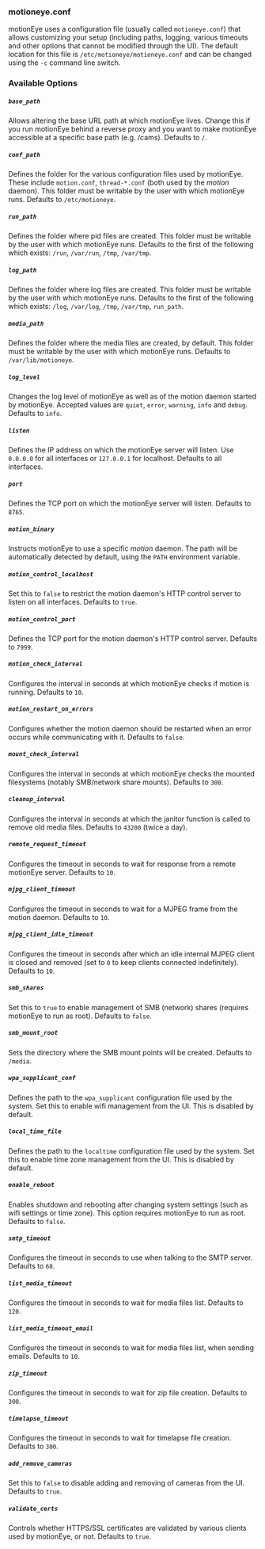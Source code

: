 ### motioneye.conf

motionEye uses a configuration file (usually called `motioneye.conf`) that allows customizing your setup (including paths, logging, various timeouts and other options that cannot be modified through the UI). The default location for this file is `/etc/motioneye/motioneye.conf` and can be changed using the `-c` command line switch.

### Available Options

##### `base_path`

Allows altering the base URL path at which motionEye lives. Change this if you run motionEye behind a reverse proxy and you want to make motionEye accessible at a specific base path (e.g. /cams). Defaults to `/`.

##### `conf_path`

Defines the folder for the various configuration files used by motionEye. These include `motion.conf`, `thread-*.conf` (both used by the *motion* daemon). This folder must be writable by the user with which motionEye runs. Defaults to `/etc/motioneye`.

##### `run_path`

Defines the folder where pid files are created. This folder must be writable by the user with which motionEye runs. Defaults to the first of the following which exists: `/run`, `/var/run`, `/tmp`, `/var/tmp`.

##### `log_path`

Defines the folder where log files are created. This folder must be writable by the user with which motionEye runs. Defaults to the first of the following which exists: `/log`, `/var/log`, `/tmp`, `/var/tmp`, `run_path`.

##### `media_path`

Defines the folder where the media files are created, by default. This folder must be writable by the user with which motionEye runs. Defaults to `/var/lib/motioneye`.

##### `log_level`

Changes the log level of motionEye as well as of the motion daemon started by motionEye. Accepted values are `quiet`, `error`, `warning`, `info` and `debug`. Defaults to `info`.

##### `listen`

Defines the IP address on which the motionEye server will listen. Use `0.0.0.0` for all interfaces or `127.0.0.1` for localhost. Defaults to all interfaces.

##### `port`

Defines the TCP port on which the motionEye server will listen. Defaults to `8765`.

##### `motion_binary`

Instructs motionEye to use a specific *motion* daemon. The path will be automatically detected by default, using the `PATH` environment variable.

##### `motion_control_localhost`

Set this to `false` to restrict the motion daemon's HTTP control server to listen on all interfaces. Defaults to `true`.

##### `motion_control_port`

Defines the TCP port for the motion daemon's HTTP control server. Defaults to `7999`.

##### `motion_check_interval`

Configures the interval in seconds at which motionEye checks if motion is running. Defaults to `10`.

##### `motion_restart_on_errors`

Configures whether the motion daemon should be restarted when an error occurs while communicating with it. Defaults to `false`.

##### `mount_check_interval`

Configures the interval in seconds at which motionEye checks the mounted filesystems (notably SMB/network share mounts). Defaults to `300`.

##### `cleanup_interval`

Configures the interval in seconds at which the janitor function is called to remove old media files. Defaults to `43200` (twice a day).

##### `remote_request_timeout`

Configures the timeout in seconds to wait for response from a remote motionEye server. Defaults to `10`.

##### `mjpg_client_timeout`

Configures the timeout in seconds to wait for a MJPEG frame from the motion daemon. Defaults to `10`.

##### `mjpg_client_idle_timeout`

Configures the timeout in seconds after which an idle internal MJPEG client is closed and removed (set to `0` to keep clients connected indefinitely). Defaults to `10`.

##### `smb_shares`

Set this to `true` to enable management of SMB (network) shares (requires motionEye to run as root). Defaults to `false`.

##### `smb_mount_root`

Sets the directory where the SMB mount points will be created. Defaults to `/media`.

##### `wpa_supplicant_conf`

Defines the path to the `wpa_supplicant` configuration file used by the system. Set this to enable wifi management from the UI. This is disabled by default.

##### `local_time_file`

Defines the path to the `localtime` configuration file used by the system. Set this to enable time zone management from the UI. This is disabled by default.

##### `enable_reboot`

Enables shutdown and rebooting after changing system settings (such as wifi settings or time zone). This option requires motionEye to run as root. Defaults to `false`.

##### `smtp_timeout`

Configures the timeout in seconds to use when talking to the SMTP server. Defaults to `60`.

##### `list_media_timeout`

Configures the timeout in seconds to wait for media files list. Defaults to `120`.

##### `list_media_timeout_email`

Configures the timeout in seconds to wait for media files list, when sending emails. Defaults to `10`.

##### `zip_timeout`

Configures the timeout in seconds to wait for zip file creation. Defaults to `300`.

##### `timelapse_timeout`

Configures the timeout in seconds to wait for timelapse file creation. Defaults to `300`.

##### `add_remove_cameras`

Set this to `false` to disable adding and removing of cameras from the UI. Defaults to `true`.

##### `validate_certs`

Controls whether HTTPS/SSL certificates are validated by various clients used by motionEye, or not. Defaults to `true`.